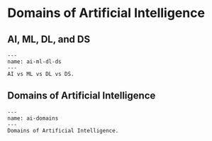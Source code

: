 # Domains of Artificial Intelligence

## AI, ML, DL, and DS

```{figure} ../images/reference/ai_ml_dl_ds.webp
---
name: ai-ml-dl-ds
---
AI vs ML vs DL vs DS.
```

## Domains of Artificial Intelligence

```{figure} ../images/reference/ai_domains.png
---
name: ai-domains
---
Domains of Artificial Intelligence.
```
